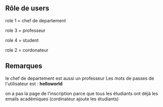 ## Rôle de users

role 1 = chef de departement

role 3 = professeur

role 4 = student

role 2 = cordonateur

## Remarques

le chef de departement est aussi un professeur
Les mots de passes de l'utilisateur est : **helloworld**

on a pas la page de l'inscription parce que tous les étudiants ont déjà les emails académiques (cordinateur ajoute les étudiants)

